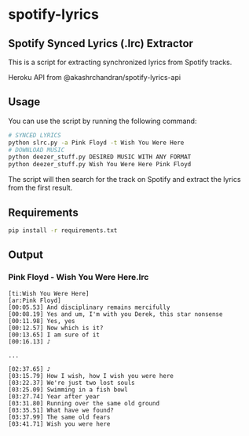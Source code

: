 # spotify-lyrics

## Spotify Synced Lyrics (.lrc) Extractor

This is a script for extracting synchronized lyrics from Spotify tracks.

Heroku API from @akashrchandran/spotify-lyrics-api

## Usage

You can use the script by running the following command:

```bash
# SYNCED LYRICS
python slrc.py -a Pink Floyd -t Wish You Were Here
# DOWNLOAD MUSIC
python deezer_stuff.py DESIRED MUSIC WITH ANY FORMAT
python deezer_stuff.py Wish You Were Here Pink Floyd
```

The script will then search for the track on Spotify and extract the lyrics from the first result.

## Requirements
```bash
pip install -r requirements.txt
```

## Output

### Pink Floyd - Wish You Were Here.lrc

```
[ti:Wish You Were Here]
[ar:Pink Floyd]
[00:05.53] And disciplinary remains mercifully
[00:08.19] Yes and um, I'm with you Derek, this star nonsense
[00:11.98] Yes, yes
[00:12.57] Now which is it?
[00:13.65] I am sure of it
[00:16.13] ♪

...

[02:37.65] ♪
[03:15.79] How I wish, how I wish you were here
[03:22.37] We're just two lost souls
[03:25.09] Swimming in a fish bowl
[03:27.74] Year after year
[03:31.80] Running over the same old ground
[03:35.51] What have we found?
[03:37.99] The same old fears
[03:41.71] Wish you were here
```


